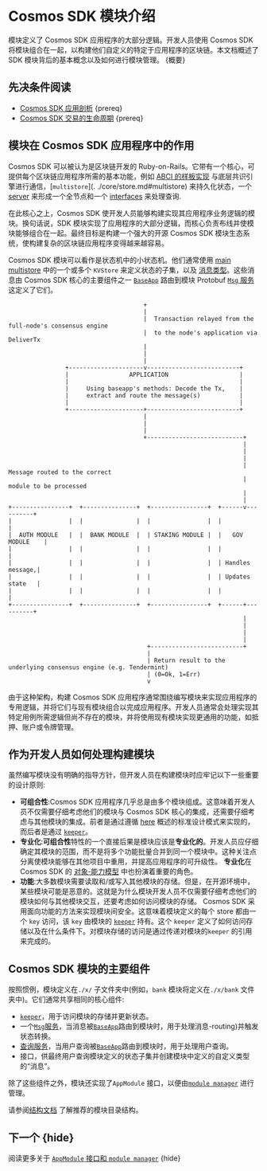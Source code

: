 # Cosmos SDK 模块介绍

模块定义了 Cosmos SDK 应用程序的大部分逻辑。开发人员使用 Cosmos SDK 将模块组合在一起，以构建他们自定义的特定于应用程序的区块链。本文档概述了 SDK 模块背后的基本概念以及如何进行模块管理。 {概要}

## 先决条件阅读

- [Cosmos SDK 应用剖析](../basics/app-anatomy.md) {prereq}
- [Cosmos SDK 交易的生命周期](../basics/tx-lifecycle.md) {prereq}

## 模块在 Cosmos SDK 应用程序中的作用

Cosmos SDK 可以被认为是区块链开发的 Ruby-on-Rails。它带有一个核心，可提供每个区块链应用程序所需的基本功能，例如 [ABCI 的样板实现](../core/baseapp.md) 与底层共识引擎进行通信，[`multistore`](. ./core/store.md#multistore) 来持久化状态，一个 [server](../core/node.md) 来形成一个全节点和一个 [interfaces](./module-interfaces.md) 来处理查询.

在此核心之上，Cosmos SDK 使开发人员能够构建实现其应用程序业务逻辑的模块。换句话说，SDK 模块实现了应用程序的大部分逻辑，而核心负责布线并使模块能够组合在一起。最终目标是构建一个强大的开源 Cosmos SDK 模块生态系统，使构建复杂的区块链应用程序变得越来越容易。

Cosmos SDK 模块可以看作是状态机中的小状态机。他们通常使用 [main multistore](../core/store.md) 中的一个或多个 `KVStore` 来定义状态的子集，以及 [消息类型](./messages-and-查询.md#messages)。这些消息由 Cosmos SDK 核心的主要组件之一 [`BaseApp`](../core/baseapp.md) 路由到模块 Protobuf [`Msg` 服务](./msg-services.md)这定义了它们。 

```
                                      +
                                      |
                                      |  Transaction relayed from the full-node's consensus engine
                                      |  to the node's application via DeliverTx
                                      |
                                      |
                                      |
                +---------------------v--------------------------+
                |                 APPLICATION                    |
                |                                                |
                |     Using baseapp's methods: Decode the Tx,    |
                |     extract and route the message(s)           |
                |                                                |
                +---------------------+--------------------------+
                                      |
                                      |
                                      |
                                      +---------------------------+
                                                                  |
                                                                  |
                                                                  |
                                                                  |  Message routed to the correct
                                                                  |  module to be processed
                                                                  |
                                                                  |
+----------------+  +---------------+  +----------------+  +------v----------+
|                |  |               |  |                |  |                 |
|  AUTH MODULE   |  |  BANK MODULE  |  | STAKING MODULE |  |   GOV MODULE    |
|                |  |               |  |                |  |                 |
|                |  |               |  |                |  | Handles message,|
|                |  |               |  |                |  | Updates state   |
|                |  |               |  |                |  |                 |
+----------------+  +---------------+  +----------------+  +------+----------+
                                                                  |
                                                                  |
                                                                  |
                                                                  |
                                       +--------------------------+
                                       |
                                       | Return result to the underlying consensus engine (e.g. Tendermint)
                                       | (0=Ok, 1=Err)
                                       v
```

由于这种架构，构建 Cosmos SDK 应用程序通常围绕编写模块来实现应用程序的专用逻辑，并将它们与现有模块组合以完成应用程序。开发人员通常会处理实现其特定用例所需逻辑但尚不存在的模块，并将使用现有模块实现更通用的功能，如抵押、账户或令牌管理。

## 作为开发人员如何处理构建模块

虽然编写模块没有明确的指导方针，但开发人员在构建模块时应牢记以下一些重要的设计原则:

- **可组合性**:Cosmos SDK 应用程序几乎总是由多个模块组成。这意味着开发人员不仅需要仔细考虑他们的模块与 Cosmos SDK 核心的集成，还需要仔细考虑与其他模块的集成。前者是通过遵循 [here](#main-components-of-sdk-modules) 概述的标准设计模式来实现的，而后者是通过 [`keeper`]( ./keeper.md)。
- **专业化**:**可组合性**特性的一个直接后果是模块应该是**专业化的**。开发人员应仔细确定其模块的范围，而不是将多个功能批量合并到同一个模块中。这种关注点分离使模块能够在其他项目中重用，并提高应用程序的可升级性。 **专业化**在 Cosmos SDK 的 [对象-能力模型](../core/ocap.md) 中也扮演着重要的角色。
- **功能**:大多数模块需要读取和/或写入其他模块的存储。但是，在开源环境中，某些模块可能是恶意的。这就是为什么模块开发人员不仅需要仔细考虑他们的模块如何与其他模块交互，还要考虑如何访问模块的存储。 Cosmos SDK 采用面向功能的方法来实现模块间安全。这意味着模块定义的每个 store 都由一个 `key` 访问，该 `key` 由模块的 [`keeper`](./keeper.md) 持有。这个 `keeper` 定义了如何访问存储以及在什么条件下。对模块存储的访问是通过传递对模块的`keeper` 的引用来完成的。

## Cosmos SDK 模块的主要组件

按照惯例，模块定义在`./x/` 子文件夹中(例如，`bank` 模块将定义在`./x/bank` 文件夹中)。它们通常共享相同的核心组件:

- [`keeper`](./keeper.md)，用于访问模块的存储并更新状态。
- 一个[`Msg`服务](./messages-and-queries.md#messages)，当消息被[`BaseApp`](../core/baseapp.md#message)路由到模块时，用于处理消息-routing)并触发状态转换。
- [查询服务](./query-services.md)，当用户查询被[`BaseApp`](../core/baseapp.md#query-routing)路由到模块时，用于处理用户查询。
- 接口，供最终用户查询模块定义的状态子集并创建模块中定义的自定义类型的“消息”。

除了这些组件之外，模块还实现了`AppModule` 接口，以便由[`module manager`](./module-manager.md) 进行管理。

请参阅[结构文档](./structure.md) 了解推荐的模块目录结构。

## 下一个 {hide}

阅读更多关于 [`AppModule` 接口和 `module manager`](./module-manager.md) {hide} 